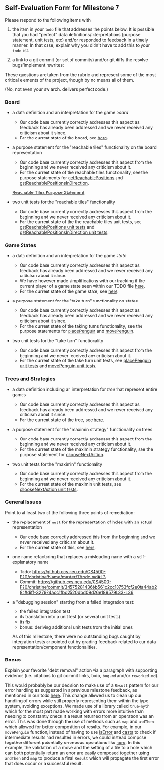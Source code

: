## Self-Evaluation Form for Milestone 7

Please respond to the following items with

1. the item in your `todo` file that addresses the points below.
   It is possible that you had "perfect" data definitions/interpretations
   (purpose statement, unit tests, etc) and/or responded to feedback in a
   timely manner. In that case, explain why you didn't have to add this to
   your `todo` list.

2. a link to a git commit (or set of commits) and/or git diffs the resolve
   bugs/implement rewrites:

These questions are taken from the rubric and represent some of the most
critical elements of the project, though by no means all of them.

(No, not even your sw arch. delivers perfect code.)

### Board

- a data definition and an interpretation for the game _board_

  - Our code base currently correctly addresses this aspect as feedback has already been addressed and we never received any criticism about it since.
  - For the current state of the board, see [here](https://github.ccs.neu.edu/CS4500-F20/christine/blob/688c220eed00b5b3d5004e5bc8a8c2a8b356cac5/Fish/Common/board.ts#L12-L31).

- a purpose statement for the "reachable tiles" functionality on the board representation

  - Our code base currently correctly addresses this aspect from the beginning and we never received any criticism about it.
  - For the current state of the reachable tiles functionality, see the purpose statements for [getReachablePositions](https://github.ccs.neu.edu/CS4500-F20/christine/blob/688c220eed00b5b3d5004e5bc8a8c2a8b356cac5/Fish/Common/Controller/src/movementChecking.ts#L180-L189) and [getReachablePositionsInDirection](https://github.ccs.neu.edu/CS4500-F20/christine/blob/688c220eed00b5b3d5004e5bc8a8c2a8b356cac5/Fish/Common/Controller/src/movementChecking.ts#L142-L152).

  [Reachable Tiles Purpose Statement](https://github.ccs.neu.edu/CS4500-F20/christine/blob/d367c5aed9641ebd4c65b7ff0c90ba59c36e6ff6/Fish/Common/Controller/src/movementChecking.ts#L142-L211)

- two unit tests for the "reachable tiles" functionality

  - Our code base currently correctly addresses this aspect from the beginning and we never received any criticism about it.
  - For the current state of the the reachable tiles unit tests, see [getReachablePositions unit tests](https://github.ccs.neu.edu/CS4500-F20/christine/blob/688c220eed00b5b3d5004e5bc8a8c2a8b356cac5/Fish/Common/Controller/tests/movementChecking.spec.ts#L190-L206) and [getReachablePositionsInDirection unit tests](https://github.ccs.neu.edu/CS4500-F20/christine/blob/688c220eed00b5b3d5004e5bc8a8c2a8b356cac5/Fish/Common/Controller/tests/movementChecking.spec.ts#L147-L188).

### Game States

- a data definition and an interpretation for the game _state_

  - Our code base currently correctly addresses this aspect as feedback has already been addressed and we never received any criticism about it since.
  - We have however made simplifications with our tracking if the current player of a game state seen within our TODO file [here](https://github.ccs.neu.edu/CS4500-F20/christine/blame/master/7/todo.md#L4).
  - For the current state of the game state, see [here](https://github.ccs.neu.edu/CS4500-F20/christine/blob/688c220eed00b5b3d5004e5bc8a8c2a8b356cac5/Fish/Common/state.ts#L16-L35).

- a purpose statement for the "take turn" functionality on states

  - Our code base currently correctly addresses this aspect as feedback has already been addressed and we never received any criticism about it since.
  - For the current state of the taking turns functionality, see the purpose statements for [placePenguin](https://github.ccs.neu.edu/CS4500-F20/christine/blob/688c220eed00b5b3d5004e5bc8a8c2a8b356cac5/Fish/Common/Controller/src/penguinPlacement.ts#L96-L104) and [movePenguin](https://github.ccs.neu.edu/CS4500-F20/christine/blob/688c220eed00b5b3d5004e5bc8a8c2a8b356cac5/Fish/Common/Controller/src/penguinPlacement.ts#L171-L180).

- two unit tests for the "take turn" functionality

  - Our code base currently correctly addresses this aspect from the beginning and we never received any criticism about it.
  - For the current state of the take turn unit tests, see [placePenguin unit tests](https://github.ccs.neu.edu/CS4500-F20/christine/blob/688c220eed00b5b3d5004e5bc8a8c2a8b356cac5/Fish/Common/Controller/tests/penguinPlacement.spec.ts#L138-L229) and [movePenguin unit tests](https://github.ccs.neu.edu/CS4500-F20/christine/blob/688c220eed00b5b3d5004e5bc8a8c2a8b356cac5/Fish/Common/Controller/tests/penguinPlacement.spec.ts#L231-L373).

### Trees and Strategies

- a data definition including an interpretation for _tree_ that represent entire games

  - Our code base currently correctly addresses this aspect as feedback has already been addressed and we never received any criticism about it since.
  - For the current state of the tree, see [here](https://github.ccs.neu.edu/CS4500-F20/christine/blob/688c220eed00b5b3d5004e5bc8a8c2a8b356cac5/Fish/Common/game-tree.ts#L40-L68).

- a purpose statement for the "maximin strategy" functionality on trees

  - Our code base currently correctly addresses this aspect from the beginning and we never received any criticism about it.
  - For the current state of the maximin strategy functionality, see the purpose statement for [chooseNextAction](https://github.ccs.neu.edu/CS4500-F20/christine/blob/688c220eed00b5b3d5004e5bc8a8c2a8b356cac5/Fish/Common/Controller/src/strategy.ts#L232-L241).

- two unit tests for the "maximin" functionality

  - Our code base currently correctly addresses this aspect from the beginning and we never received any criticism about it.
  - For the current state of the maximin unit tests, see [chooseNextAction unit tests](https://github.ccs.neu.edu/CS4500-F20/christine/blob/39de3a327d2db5b744b229bf9ce386cf4695fdc9/Fish/Common/Controller/tests/strategy.spec.ts#L294-L374).

### General Issues

Point to at least two of the following three points of remediation:

- the replacement of `null` for the representation of holes with an actual representation

  - Our code base correctly addressed this from the beginning and we never received any criticism about it.
  - For the current state of this, see [here](https://github.ccs.neu.edu/CS4500-F20/christine/blob/688c220eed00b5b3d5004e5bc8a8c2a8b356cac5/Fish/Common/board.ts#L1-L10).

- one name refactoring that replaces a misleading name with a self-explanatory name

  - Todo: https://github.ccs.neu.edu/CS4500-F20/christine/blame/master/7/todo.md#L3
  - Commit: https://github.ccs.neu.edu/CS4500-F20/christine/commit/34575281436bb561c2cc10753fcf2e0fa44ab28c#diff-327924acc1fbd2520dbd09d26e189579L33-L36

- a "debugging session" starting from a failed integration test:

  - the failed integration test
  - its translation into a unit test (or several unit tests)
  - its fix
  - bonus: deriving additional unit tests from the initial ones

  As of this milestone, there were no outstanding bugs caught by integration tests or pointed out by grading feedback related to our data representation/component functionalities.

### Bonus

Explain your favorite "debt removal" action via a paragraph with
supporting evidence (i.e. citations to git commit links, todo, `bug.md`
and/or `reworked.md`).

This would probably be our decision to make use of a `Result` pattern for our error handling as suggested in a previous milestone feedback, as mentioned in our todo [here](https://github.ccs.neu.edu/CS4500-F20/christine/blame/master/7/reworked.md#L22). This change allowed us to clean up our handling of errors while still properly representing them within the type system, avoiding exceptions. We made use of a library called `true-myth` which for the most part made working with errors more intuitive than needing to constantly check if a result returned from an operation was an error. This was done through the use of methods such as `map` and `andThen` which allowed for better composition of results. For example, in our `movePenguin` function, instead of having to use [isError](https://github.ccs.neu.edu/CS4500-F20/christine/commit/8f7580cf5f23f7b0b853c9981f82aee3b5420415#diff-e18c7dc4bcd0885a63947c573d984951L192-L195) and [casts](https://github.ccs.neu.edu/CS4500-F20/christine/commit/8f7580cf5f23f7b0b853c9981f82aee3b5420415#diff-e18c7dc4bcd0885a63947c573d984951L208) to check if intermediate results had resulted in errors, we could instead compose together different potentially erroneous operations like [here](https://github.ccs.neu.edu/CS4500-F20/christine/commit/8f7580cf5f23f7b0b853c9981f82aee3b5420415#diff-e18c7dc4bcd0885a63947c573d984951R192-R198). In this example, the validation of a move and the setting of a tile to a hole which can both potentially return an error are easily composed together using `andThen` and `map` to produce a final `Result` which will propagate the first error that does occur or a successful result.
